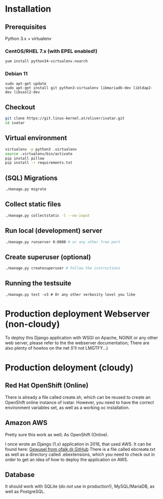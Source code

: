 # Installation

## Prerequisites

Python 3.x + virtualenv

### CentOS/RHEL 7.x (with EPEL enabled!)

```bash
yum install python34-virtualenv.noarch
```

### Debian 11

```
sudo apt-get update
sudo apt-get install git python3-virtualenv libmariadb-dev libldap2-dev libsasl2-dev
```

## Checkout

~~~~bash
git clone https://git.linux-kernel.at/oliver/ivatar.git
cd ivatar
~~~~

## Virtual environment

~~~~bash
virtualenv -p python3 .virtualenv 
source .virtualenv/bin/activate
pip install pillow
pip install -r requirements.txt
~~~~

## (SQL) Migrations

```bash
./manage.py migrate
```

## Collect static files

```bash
./manage.py collectstatic -l --no-input
```

## Run local (development) server

```bash
./manage.py runserver 0:8080 # or any other free port
```

## Create superuser (optional)

```bash
./manage.py createsuperuser # Follow the instructions
```

## Running the testsuite
```
./manage.py test -v3 # Or any other verbosity level you like
```

# Production deployment Webserver (non-cloudy)

To deploy this Django application with WSGI on Apache, NGINX or any other web server, please refer to the the webserver documentation; There are also plenty of howtos on the net (I'll not LMGTFY...)

# Production deloyment (cloudy)

## Red Hat OpenShift (Online)

There is already a file called create.sh, which can be reused to create an OpenShift online instance of ivatar. However, you need to have the correct environment variables set, as well as a working oc installation.

## Amazon AWS

Pretty sure this work as well; As OpenShift (Online).

I once wrote an Django (1.x) application in 2016, that used AWS. It can be found here:
[Gewusel from ofalk @ GitHub](https://github.com/ofalk/gewusel)
There is a file called ebcreate.txt as well as a directory called .ebextensions, which you need to check out in order to get an idea of how to deploy the application on AWS.

## Database

It should work with SQLite (do *not* use in production!), MySQL/MariaDB, as well as PostgreSQL.

